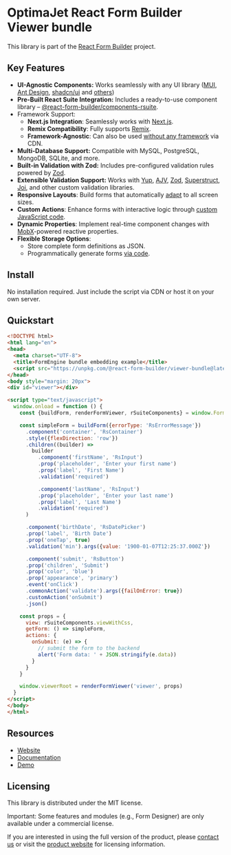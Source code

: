 # OptimaJet React Form Builder Viewer bundle

This library is part of the [React Form Builder](https://formengine.io/) project.

## Key Features

- **UI-Agnostic Components:** Works seamlessly with any UI
  library ([MUI](https://mui.com/), [Ant Design](https://ant.design/), [shadcn/ui](https://ui.shadcn.com/)
  and [others](https://formengine.io/documentation/custom-components))
- **Pre-Built React Suite Integration:** Includes a ready-to-use component
  library – [@react-form-builder/components-rsuite](https://www.npmjs.com/package/@react-form-builder/components-rsuite).
- Framework Support:
  - **Next.js Integration**: Seamlessly works with [Next.js](https://formengine.io/documentation/usage-with-nextjs).
  - **Remix Compatibility**: Fully supports [Remix](https://formengine.io/documentation/usage-with-remix).
  - **Framework-Agnostic**: Can also be used [without any framework](https://formengine.io/documentation/installation#cdn) via CDN.
- **Multi-Database Support:** Compatible with MySQL, PostgreSQL, MongoDB, SQLite, and more.
- **Built-in Validation with Zod:** Includes pre-configured validation rules powered by [Zod](https://github.com/colinhacks/zod).
- **Extensible Validation Support:** Works
  with [Yup](https://github.com/jquense/yup), [AJV](https://github.com/ajv-validator/ajv), [Zod](https://github.com/colinhacks/zod),
  [Superstruct](https://github.com/ianstormtaylor/superstruct),
  [Joi](https://github.com/hapijs/joi), and other custom validation libraries.
- **Responsive Layouts**: Build forms that automatically [adapt](https://formengine.io/documentation/adaptive-layout) to all screen sizes.
- **Custom Actions**: Enhance forms with interactive logic through [custom JavaScript code](https://formengine.io/documentation/actions).
- **Dynamic Properties**: Implement real-time component changes with [MobX](https://github.com/mobxjs/mobx)-powered reactive properties.
- **Flexible Storage Options**:
  - Store complete form definitions as JSON.
  - Programmatically generate forms [via code](https://formengine.io/documentation/building-forms-via-code).

## Install

No installation required. Just include the script via CDN or host it on your own server.

## Quickstart

```html
<!DOCTYPE html>
<html lang="en">
<head>
  <meta charset="UTF-8">
  <title>FormEngine bundle embedding example</title>
  <script src="https://unpkg.com/@react-form-builder/viewer-bundle@latest/dist/index.iife.js" async defer></script>
</head>
<body style="margin: 20px">
<div id="viewer"></div>

<script type="text/javascript">
  window.onload = function () {
    const {buildForm, renderFormViewer, rSuiteComponents} = window.FormEngineViewerBundle;

    const simpleForm = buildForm({errorType: 'RsErrorMessage'})
      .component('container', 'RsContainer')
      .style({flexDirection: 'row'})
      .children((builder) =>
        builder
          .component('firstName', 'RsInput')
          .prop('placeholder', 'Enter your first name')
          .prop('label', 'First Name')
          .validation('required')

          .component('lastName', 'RsInput')
          .prop('placeholder', 'Enter your last name')
          .prop('label', 'Last Name')
          .validation('required')
      )

      .component('birthDate', 'RsDatePicker')
      .prop('label', 'Birth Date')
      .prop('oneTap', true)
      .validation('min').args({value: '1900-01-07T12:25:37.000Z'})

      .component('submit', 'RsButton')
      .prop('children', 'Submit')
      .prop('color', 'blue')
      .prop('appearance', 'primary')
      .event('onClick')
      .commonAction('validate').args({failOnError: true})
      .customAction('onSubmit')
      .json()

    const props = {
      view: rSuiteComponents.viewWithCss,
      getForm: () => simpleForm,
      actions: {
        onSubmit: (e) => {
          // submit the form to the backend
          alert('Form data: ' + JSON.stringify(e.data))
        }
      }
    }

    window.viewerRoot = renderFormViewer('viewer', props)
  }
</script>
</body>
</html>
```

## Resources

- [Website](https://formengine.io/)
- [Documentation](https://formengine.io/documentation)
- [Demo](https://demo.formengine.io/)

## Licensing

This library is distributed under the MIT license.

Important: Some features and modules (e.g., Form Designer) are only available under a commercial license.

If you are interested in using the full version of the product, please [contact us](mailto:sales@optimajet.com) or visit
the [product website](https://formengine.io/pricing) for licensing information.
